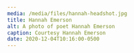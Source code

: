 ```yaml
---
media: /media/files/hannah-headshot.jpg
title: Hannah Emerson
alt: A photo of poet Hannah Emerson
caption: Courtesy Hannah Emerson
date: 2020-12-04T10:16:00-0500
---
```

